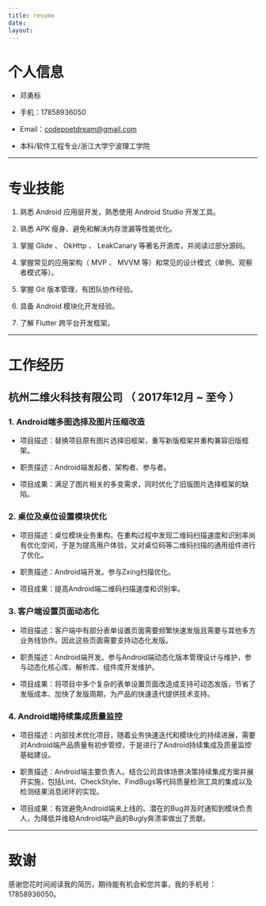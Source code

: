 ```yaml
---
title: resume
date:
layout:
---
```


# 个人信息

- 邓勇标

- 手机：17858936050

- Email：codepoetdream@gmail.com

- 本科/软件工程专业/浙江大学宁波理工学院

---

# 专业技能

1. 熟悉 Android 应用层开发，熟悉使用 Android Studio 开发工具。

2. 熟悉 APK 瘦身、避免和解决内存泄漏等性能优化。

3. 掌握 Glide 、 OkHttp 、 LeakCanary 等著名开源库，并阅读过部分源码。

4. 掌握常见的应用架构（ MVP 、 MVVM 等）和常见的设计模式（单例、观察者模式等）。

5. 掌握 Git 版本管理，有团队协作经验。

6. 具备 Android 模块化开发经验。

7. 了解 Flutter 跨平台开发框架。

---

# 工作经历

## 杭州二维火科技有限公司 （ 2017年12月 ~ 至今 ）



### 1. Android端多图选择及图片压缩改造

- 项目描述：替换项目原有图片选择旧框架，重写新版框架并重构兼容旧版框架。

- 职责描述：Android端发起者、架构者、参与者。

- 项目成果：满足了图片相关的多变需求，同时优化了旧版图片选择框架的缺陷。

### 2. 桌位及桌位设置模块优化

- 项目描述：桌位模块业务重构，在重构过程中发现二维码扫描速度和识别率尚有优化空间，于是为提高用户体验，又对桌位码等二维码扫描的通用组件进行了优化。

- 职责描述：Android端开发。参与Zxing扫描优化。

- 项目成果：提高Android端二维码扫描速度和识别率。

### 3. 客户端设置页面动态化

- 项目描述：客户端中有部分表单设置页面需要频繁快速发版且需要与其他多方业务线协作。因此这些页面需要支持动态化发版。

- 职责描述：Android端开发。参与Android端动态化版本管理设计与维护，参与动态化核心库、解析库、组件库开发维护。

- 项目成果：将项目中多个复杂的表单设置页面改造成支持可动态发版，节省了发版成本、加快了发版周期，为产品的快速迭代提供技术支持。

### 4. Android端持续集成质量监控

- 项目描述：内部技术优化项目，随着业务快速迭代和模块化的持续进展，需要对Android端产品质量有初步管控，于是进行了Android持续集成及质量监控基础建设。

- 职责描述：Android端主要负责人。结合公司具体场景决策持续集成方案并展开实施，包括Lint、CheckStyle、FindBugs等代码质量检测工具的集成以及检测结果消息闭环的实现。

- 项目成果：有效避免Android端未上线的、潜在的Bug并及时通知到模块负责人，为降低并维稳Android端产品的Bugly奔溃率做出了贡献。

---

# 致谢

感谢您花时间阅读我的简历，期待能有机会和您共事，我的手机号：17858936050。